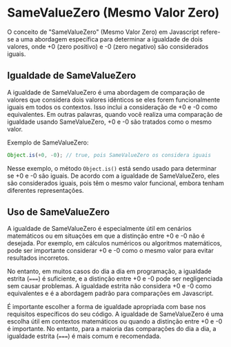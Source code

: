 # SameValueZero (Mesmo Valor Zero)

O conceito de "SameValueZero" (Mesmo Valor Zero) em Javascript refere-se a uma abordagem específica para determinar a igualdade de dois valores, onde +0 (zero positivo) e -0 (zero negativo) são considerados iguais.

## Igualdade de SameValueZero

A igualdade de SameValueZero é uma abordagem de comparação de valores que considera dois valores idênticos se eles forem funcionalmente iguais em todos os contextos. Isso inclui a consideração de +0 e -0 como equivalentes. Em outras palavras, quando você realiza uma comparação de igualdade usando SameValueZero, +0 e -0 são tratados como o mesmo valor.

Exemplo de SameValueZero:

```js
Object.is(+0, -0); // true, pois SameValueZero os considera iguais
```

Nesse exemplo, o método `Object.is()` está sendo usado para determinar se +0 e -0 são iguais. De acordo com a igualdade de SameValueZero, eles são considerados iguais, pois têm o mesmo valor funcional, embora tenham diferentes representações.

## Uso de SameValueZero

A igualdade de SameValueZero é especialmente útil em cenários matemáticos ou em situações em que a distinção entre +0 e -0 não é desejada. Por exemplo, em cálculos numéricos ou algoritmos matemáticos, pode ser importante considerar +0 e -0 como o mesmo valor para evitar resultados incorretos.

No entanto, em muitos casos do dia a dia em programação, a igualdade estrita (`===`) é suficiente, e a distinção entre +0 e -0 pode ser negligenciada sem causar problemas. A igualdade estrita não considera +0 e -0 como equivalentes e é a abordagem padrão para comparações em Javascript.

É importante escolher a forma de igualdade apropriada com base nos requisitos específicos do seu código. A igualdade de SameValueZero é uma escolha útil em contextos matemáticos ou quando a distinção entre +0 e -0 é importante. No entanto, para a maioria das comparações do dia a dia, a igualdade estrita (`===`) é mais comum e recomendada.
